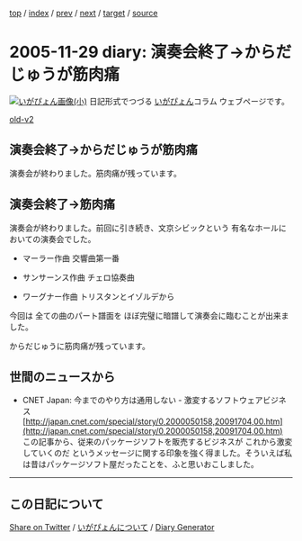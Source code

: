 [top](https://igapyon.github.io/diary/) 
 / [index](https://igapyon.github.io/diary/2005/index.html) 
 / [prev](https://igapyon.github.io/diary/2005/ig051125.html) 
 / [next](https://igapyon.github.io/diary/2005/ig051130.html) 
 / [target](https://igapyon.github.io/diary/2005/ig051129.html) 
 / [source](https://github.com/igapyon/diary/blob/gh-pages/2005/ig051129.html.src.md) 

2005-11-29 diary: 演奏会終了→からだじゅうが筋肉痛
=====================================================================================================
[![いがぴょん画像(小)](https://igapyon.github.io/diary/images/iga200306s.jpg "いがぴょん")](https://igapyon.github.io/diary/memo/memoigapyon.html) 日記形式でつづる [いがぴょん](https://igapyon.github.io/diary/memo/memoigapyon.html)コラム ウェブページです。

[old-v2](ig051129-orig.html)

## 演奏会終了→からだじゅうが筋肉痛

演奏会が終わりました。筋肉痛が残っています。


## 演奏会終了→筋肉痛

演奏会が終わりました。前回に引き続き、文京シビックという 有名なホールにおいての演奏会でした。

* マーラー作曲 交響曲第一番
  
* サンサーンス作曲 チェロ協奏曲
  
* ワーグナー作曲 トリスタンとイゾルデから

今回は 全ての曲のパート譜面を ほぼ完璧に暗譜して演奏会に臨むことが出来ました。

からだじゅうに筋肉痛が残っています。

## 世間のニュースから

* CNET Japan: 今までのやり方は通用しない - 激変するソフトウェアビジネス
  [http://japan.cnet.com/special/story/0,2000050158,20091704,00.htm](http://japan.cnet.com/special/story/0,2000050158,20091704,00.htm)
  この記事から、従来のパッケージソフトを販売するビジネスが これから激変していくのだ というメッセージに関する印象を強く得ました。そういえば私は昔はパッケージソフト屋だったことを、ふと思いおこしました。

----------------------------------------------------------------------------------------------------

## この日記について

[Share on Twitter](https://twitter.com/intent/tweet?hashtags=igapyon%2Cdiary%2C%E3%81%84%E3%81%8C%E3%81%B4%E3%82%87%E3%82%93&text=%E6%BC%94%E5%A5%8F%E4%BC%9A%E7%B5%82%E4%BA%86%E2%86%92%E3%81%8B%E3%82%89%E3%81%A0%E3%81%98%E3%82%85%E3%81%86%E3%81%8C%E7%AD%8B%E8%82%89%E7%97%9B&url=https%3A%2F%2Figapyon.github.io%2Fdiary%2F2005%2Fig051129.html) / [いがぴょんについて](https://igapyon.github.io/diary/memo/memoigapyon.html) / [Diary Generator](https://github.com/igapyon/igapyonv3)
